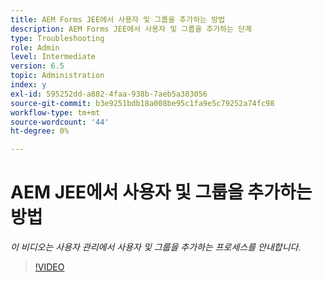 ```yaml
---
title: AEM Forms JEE에서 사용자 및 그룹을 추가하는 방법
description: AEM Forms JEE에서 사용자 및 그룹을 추가하는 단계
type: Troubleshooting
role: Admin
level: Intermediate
version: 6.5
topic: Administration
index: y
exl-id: 595252dd-a882-4faa-938b-7aeb5a383056
source-git-commit: b3e9251bdb18a008be95c1fa9e5c79252a74fc98
workflow-type: tm+mt
source-wordcount: '44'
ht-degree: 0%

---
```


# AEM JEE에서 사용자 및 그룹을 추가하는 방법

*이 비디오는 사용자 관리에서 사용자 및 그룹을 추가하는 프로세스를 안내합니다.*

>[!VIDEO](https://video.tv.adobe.com/v/335485?quality=12&learn=on)
